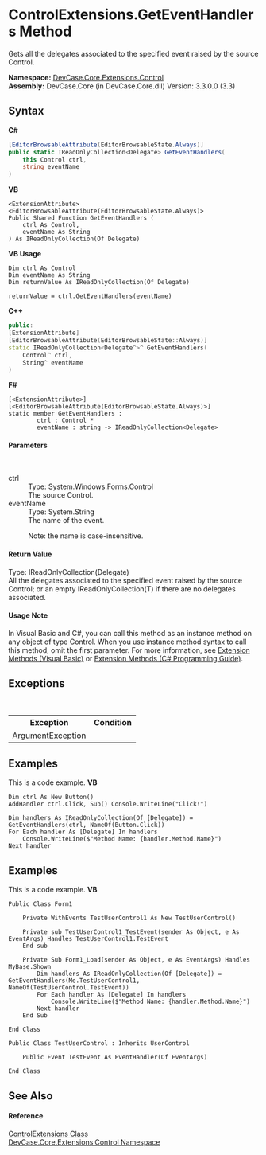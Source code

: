 # ControlExtensions.GetEventHandlers Method 
 

Gets all the delegates associated to the specified event raised by the source Control.

**Namespace:**&nbsp;<a href="N_DevCase_Core_Extensions_Control">DevCase.Core.Extensions.Control</a><br />**Assembly:**&nbsp;DevCase.Core (in DevCase.Core.dll) Version: 3.3.0.0 (3.3)

## Syntax

**C#**<br />
``` C#
[EditorBrowsableAttribute(EditorBrowsableState.Always)]
public static IReadOnlyCollection<Delegate> GetEventHandlers(
	this Control ctrl,
	string eventName
)
```

**VB**<br />
``` VB
<ExtensionAttribute>
<EditorBrowsableAttribute(EditorBrowsableState.Always)>
Public Shared Function GetEventHandlers ( 
	ctrl As Control,
	eventName As String
) As IReadOnlyCollection(Of Delegate)
```

**VB Usage**<br />
``` VB Usage
Dim ctrl As Control
Dim eventName As String
Dim returnValue As IReadOnlyCollection(Of Delegate)

returnValue = ctrl.GetEventHandlers(eventName)
```

**C++**<br />
``` C++
public:
[ExtensionAttribute]
[EditorBrowsableAttribute(EditorBrowsableState::Always)]
static IReadOnlyCollection<Delegate^>^ GetEventHandlers(
	Control^ ctrl, 
	String^ eventName
)
```

**F#**<br />
``` F#
[<ExtensionAttribute>]
[<EditorBrowsableAttribute(EditorBrowsableState.Always)>]
static member GetEventHandlers : 
        ctrl : Control * 
        eventName : string -> IReadOnlyCollection<Delegate> 

```


#### Parameters
&nbsp;<dl><dt>ctrl</dt><dd>Type: System.Windows.Forms.Control<br />The source Control.</dd><dt>eventName</dt><dd>Type: System.String<br />The name of the event. 

 Note: the name is case-insensitive.</dd></dl>

#### Return Value
Type: IReadOnlyCollection(Delegate)<br />All the delegates associated to the specified event raised by the source Control; or an empty IReadOnlyCollection(T) if there are no delegates associated.

#### Usage Note
In Visual Basic and C#, you can call this method as an instance method on any object of type Control. When you use instance method syntax to call this method, omit the first parameter. For more information, see <a href="https://docs.microsoft.com/dotnet/visual-basic/programming-guide/language-features/procedures/extension-methods">Extension Methods (Visual Basic)</a> or <a href="https://docs.microsoft.com/dotnet/csharp/programming-guide/classes-and-structs/extension-methods">Extension Methods (C# Programming Guide)</a>.

## Exceptions
&nbsp;<table><tr><th>Exception</th><th>Condition</th></tr><tr><td>ArgumentException</td><td /></tr></table>

## Examples
This is a code example. 
**VB**<br />
``` VB
Dim ctrl As New Button()
AddHandler ctrl.Click, Sub() Console.WriteLine("Click!") 

Dim handlers As IReadOnlyCollection(Of [Delegate]) = GetEventHandlers(ctrl, NameOf(Button.Click))
For Each handler As [Delegate] In handlers
    Console.WriteLine($"Method Name: {handler.Method.Name}")
Next handler
```


## Examples
This is a code example. 
**VB**<br />
``` VB
Public Class Form1

    Private WithEvents TestUserControl1 As New TestUserControl()

    Private sub TestUserControl1_TestEvent(sender As Object, e As EventArgs) Handles TestUserControl1.TestEvent
    End sub

    Private Sub Form1_Load(sender As Object, e As EventArgs) Handles MyBase.Shown
        Dim handlers As IReadOnlyCollection(Of [Delegate]) = GetEventHandlers(Me.TestUserControl1, NameOf(TestUserControl.TestEvent))
        For Each handler As [Delegate] In handlers
            Console.WriteLine($"Method Name: {handler.Method.Name}")
        Next handler
    End Sub

End Class

Public Class TestUserControl : Inherits UserControl

    Public Event TestEvent As EventHandler(Of EventArgs)

End Class
```


## See Also


#### Reference
<a href="T_DevCase_Core_Extensions_Control_ControlExtensions">ControlExtensions Class</a><br /><a href="N_DevCase_Core_Extensions_Control">DevCase.Core.Extensions.Control Namespace</a><br />